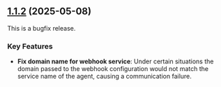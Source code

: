 ## [1.1.2](https://github.com/Cloudzero/cloudzero-agent/compare/v1.1.1...v1.1.2) (2025-05-08)

This is a bugfix release.

### Key Features

- **Fix domain name for webhook service**: Under certain situations the domain passed to the webhook configuration would not match the service name of the agent, causing a communication failure.
